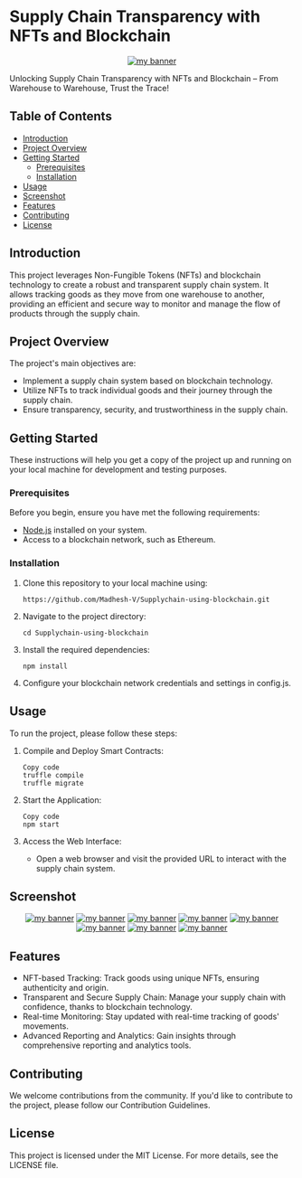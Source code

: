 # Supply Chain Transparency with NFTs and Blockchain
<p align="center">
  <a href="https://github.com/Madhesh-V" target="_blank" rel="noreferrer"><img src="https://raw.githubusercontent.com/Madhesh-V/Supplychain-using-blockchain/main/public/Screenshots/signin%20page.png?token=GHSAT0AAAAAACJHGYP5LFIPMAYW4N2QCV4WZJ6PHHA" alt="my banner"></a>
</p>
Unlocking Supply Chain Transparency with NFTs and Blockchain – From Warehouse to Warehouse, Trust the Trace!

## Table of Contents

- [Introduction](#introduction)
- [Project Overview](#project-overview)
- [Getting Started](#getting-started)
  - [Prerequisites](#prerequisites)
  - [Installation](#installation)
- [Usage](#usage)
- [Screenshot](#Screenshot)
- [Features](#features)
- [Contributing](#contributing)
- [License](#license)

## Introduction

This project leverages Non-Fungible Tokens (NFTs) and blockchain technology to create a robust and transparent supply chain system. It allows tracking goods as they move from one warehouse to another, providing an efficient and secure way to monitor and manage the flow of products through the supply chain.

## Project Overview

The project's main objectives are:

- Implement a supply chain system based on blockchain technology.
- Utilize NFTs to track individual goods and their journey through the supply chain.
- Ensure transparency, security, and trustworthiness in the supply chain.

## Getting Started

These instructions will help you get a copy of the project up and running on your local machine for development and testing purposes.

### Prerequisites

Before you begin, ensure you have met the following requirements:

- [Node.js](https://nodejs.org/) installed on your system.
- Access to a blockchain network, such as Ethereum.

### Installation

1. Clone this repository to your local machine using:

   ```shell
   https://github.com/Madhesh-V/Supplychain-using-blockchain.git
   ```
2. Navigate to the project directory:

   ```shell
   cd Supplychain-using-blockchain
   ```
3. Install the required dependencies:

   ```shell
   npm install
   ```
4. Configure your blockchain network credentials and settings in config.js.

## Usage
To run the project, please follow these steps:

1. Compile and Deploy Smart Contracts:

   ```shell
   Copy code
   truffle compile
   truffle migrate
   ```

2. Start the Application:

   ```shell
   Copy code
   npm start
   ```

3. Access the Web Interface:

   - Open a web browser and visit the provided URL to interact with the supply chain system.

## Screenshot

<p align="center">
  <a href="https://github.com/Madhesh-V" target="_blank" rel="noreferrer"><img src="https://raw.githubusercontent.com/Madhesh-V/Supplychain-using-blockchain/main/public/Screenshots/signin%20page.png?token=GHSAT0AAAAAACJHGYP5LFIPMAYW4N2QCV4WZJ6PHHA" alt="my banner"></a>
  <a href="https://github.com/Madhesh-V" target="_blank" rel="noreferrer"><img src="https://raw.githubusercontent.com/Madhesh-V/Supplychain-using-blockchain/main/public/Screenshots/Dashboard.png?token=GHSAT0AAAAAACJHGYP5MU72K34H2NWLYVHWZJ6PS7A" alt="my banner"></a>
  <a href="https://github.com/Madhesh-V" target="_blank" rel="noreferrer"><img src="https://raw.githubusercontent.com/Madhesh-V/Supplychain-using-blockchain/main/public/Screenshots/Suppers.png?token=GHSAT0AAAAAACJHGYP5M5SB2G5Z2JJ7SSHEZJ6PTTQ" alt="my banner"></a>
  <a href="https://github.com/Madhesh-V" target="_blank" rel="noreferrer"><img src="https://raw.githubusercontent.com/Madhesh-V/Supplychain-using-blockchain/main/public/Screenshots/Dealers.png?token=GHSAT0AAAAAACJHGYP4APIVLF3V7HPGFKDUZJ6PUCA" alt="my banner"></a>
  <a href="https://github.com/Madhesh-V" target="_blank" rel="noreferrer"><img src="https://raw.githubusercontent.com/Madhesh-V/Supplychain-using-blockchain/main/public/Screenshots/clients.png?token=GHSAT0AAAAAACJHGYP5ZHX53FD2V6CCML7CZJ6PUMQ" alt="my banner"></a>
  <a href="https://github.com/Madhesh-V" target="_blank" rel="noreferrer"><img src="https://raw.githubusercontent.com/Madhesh-V/Supplychain-using-blockchain/main/public/Screenshots/Trading%20history.png?token=GHSAT0AAAAAACJHGYP54ENKFB7EW35OH5Q6ZJ6PUWQ" alt="my banner"></a>
  <a href="https://github.com/Madhesh-V" target="_blank" rel="noreferrer"><img src="https://raw.githubusercontent.com/Madhesh-V/Supplychain-using-blockchain/main/public/Screenshots/Live%20Tracking.png?token=GHSAT0AAAAAACJHGYP4HWWULS7VXTHFT72UZJ6PVBA" alt="my banner"></a>
  <a href="https://github.com/Madhesh-V" target="_blank" rel="noreferrer"><img src="https://raw.githubusercontent.com/Madhesh-V/Supplychain-using-blockchain/main/public/Screenshots/NFT%20Collection.png?token=GHSAT0AAAAAACJHGYP4UKOHPD5IGUH3ZPSKZJ6PVQQ" alt="my banner"></a>
</p>

## Features

- NFT-based Tracking: Track goods using unique NFTs, ensuring authenticity and origin.
- Transparent and Secure Supply Chain: Manage your supply chain with confidence, thanks to blockchain technology.
- Real-time Monitoring: Stay updated with real-time tracking of goods' movements.
- Advanced Reporting and Analytics: Gain insights through comprehensive reporting and analytics tools.

## Contributing
We welcome contributions from the community. If you'd like to contribute to the project, please follow our Contribution Guidelines.

## License
This project is licensed under the MIT License. For more details, see the LICENSE file.
